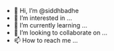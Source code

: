 - 👋 Hi, I’m @siddhbadhe
- 👀 I’m interested in ...
- 🌱 I’m currently learning ...
- 💞️ I’m looking to collaborate on ...
- 📫 How to reach me ...

<!---
siddhbadhe/siddhbadhe is a ✨ special ✨ repository because its `README.md` (this file) appears on your GitHub profile.
You can click the Preview link to take a look at your changes.
--->
